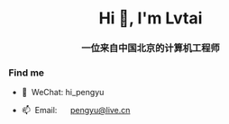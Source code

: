 <h1 align="center">Hi 👋, I'm Lvtai</h1>
<h3 align="center">一位来自中国北京的计算机工程师</h3>



### Find me

- 💬&nbsp;&nbsp;WeChat: hi_pengyu

- 📫&nbsp;&nbsp;Email:&nbsp;&nbsp; &nbsp;&nbsp;   pengyu@live.cn

